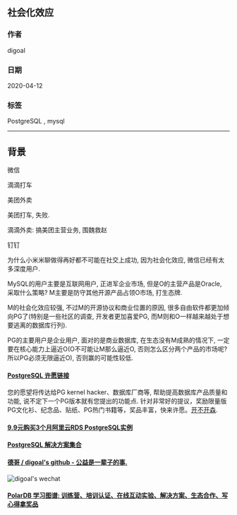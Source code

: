 ## 社会化效应  
              
### 作者              
digoal              
              
### 日期              
2020-04-12              
              
### 标签              
PostgreSQL , mysql  
              
----              
              
## 背景    
微信  
  
滴滴打车  
  
美团外卖  
  
美团打车, 失败.   
  
滴滴外卖: 搞美团主营业务, 围魏救赵    
  
钉钉  
  
为什么小米米聊做得再好都不可能在社交上成功, 因为社会化效应, 微信已经有太多深度用户.    
  
MySQL的用户主要是互联网用户, 正进军企业市场, 但是O的主营产品是Oracle, 采取什么策略?  M主要是防守其他开源产品占领O市场, 打生态牌.   
  
M的社会化效应较强, 不过M的开源协议和商业位置的原因, 很多自由软件都更加倾向PG了(特别是一些社区的调查, 开发者更加喜爱PG, 而M则和O一样越来越处于想要逃离的数据库行列).  
  
PG的主要用户是企业用户, 面对的是商业数据库, 在生态没有M成熟的情况下, 一定要在核心能力上逼近O(O不可能让M那么逼近O, 否则怎么区分两个产品的市场呢? 所以PG必须无限逼近O), 否则赢的可能性较低.   
     
  
  
  
  
  
  
  
  
  
  
  
  
  
  
  
  
  
  
  
  
  
  
  
  
  
  
  
  
  
  
  
  
  
  
  
  
  
  
  
  
  
  
  
  
  
  
  
  
  
  
  
  
  
#### [PostgreSQL 许愿链接](https://github.com/digoal/blog/issues/76 "269ac3d1c492e938c0191101c7238216")
您的愿望将传达给PG kernel hacker、数据库厂商等, 帮助提高数据库产品质量和功能, 说不定下一个PG版本就有您提出的功能点. 针对非常好的提议，奖励限量版PG文化衫、纪念品、贴纸、PG热门书籍等，奖品丰富，快来许愿。[开不开森](https://github.com/digoal/blog/issues/76 "269ac3d1c492e938c0191101c7238216").  
  
  
#### [9.9元购买3个月阿里云RDS PostgreSQL实例](https://www.aliyun.com/database/postgresqlactivity "57258f76c37864c6e6d23383d05714ea")
  
  
#### [PostgreSQL 解决方案集合](https://yq.aliyun.com/topic/118 "40cff096e9ed7122c512b35d8561d9c8")
  
  
#### [德哥 / digoal's github - 公益是一辈子的事.](https://github.com/digoal/blog/blob/master/README.md "22709685feb7cab07d30f30387f0a9ae")
  
  
![digoal's wechat](../pic/digoal_weixin.jpg "f7ad92eeba24523fd47a6e1a0e691b59")
  
  
#### [PolarDB 学习图谱: 训练营、培训认证、在线互动实验、解决方案、生态合作、写心得拿奖品](https://www.aliyun.com/database/openpolardb/activity "8642f60e04ed0c814bf9cb9677976bd4")
  
